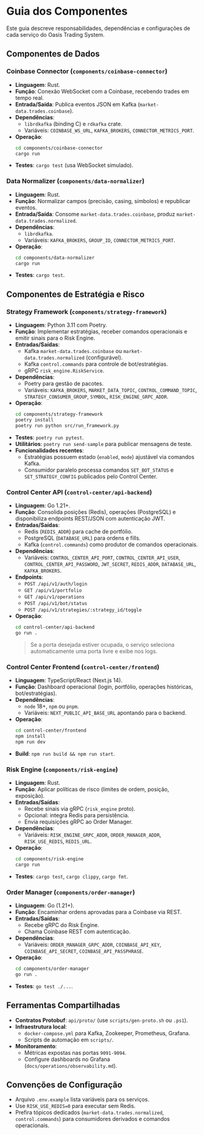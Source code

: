 # Guia dos Componentes

Este guia descreve responsabilidades, dependências e configurações de cada serviço do Oasis Trading System.

## Componentes de Dados

### Coinbase Connector (`components/coinbase-connector`)
- **Linguagem**: Rust.
- **Função**: Conexão WebSocket com a Coinbase, recebendo trades em tempo real.
- **Entrada/Saída**: Publica eventos JSON em Kafka (`market-data.trades.coinbase`).
- **Dependências**:
  - `librdkafka` (binding C) e `rdkafka` crate.
  - Variáveis: `COINBASE_WS_URL`, `KAFKA_BROKERS`, `CONNECTOR_METRICS_PORT`.
- **Operação**:
  ```bash
  cd components/coinbase-connector
  cargo run
  ```
- **Testes**: `cargo test` (usa WebSocket simulado).

### Data Normalizer (`components/data-normalizer`)
- **Linguagem**: Rust.
- **Função**: Normalizar campos (precisão, casing, símbolos) e republicar eventos.
- **Entrada/Saída**: Consome `market-data.trades.coinbase`, produz `market-data.trades.normalized`.
- **Dependências**:
  - `librdkafka`.
  - Variáveis: `KAFKA_BROKERS`, `GROUP_ID`, `CONNECTOR_METRICS_PORT`.
- **Operação**:
  ```bash
  cd components/data-normalizer
  cargo run
  ```
- **Testes**: `cargo test`.

## Componentes de Estratégia e Risco

### Strategy Framework (`components/strategy-framework`)
- **Linguagem**: Python 3.11 com Poetry.
- **Função**: Implementar estratégias, receber comandos operacionais e emitir sinais para o Risk Engine.
- **Entradas/Saídas**:
  - Kafka `market-data.trades.coinbase` ou `market-data.trades.normalized` (configurável).
  - Kafka `control.commands` para controle de bot/estratégias.
  - gRPC `risk_engine.RiskService`.
- **Dependências**:
  - Poetry para gestão de pacotes.
  - Variáveis: `KAFKA_BROKERS`, `MARKET_DATA_TOPIC`, `CONTROL_COMMAND_TOPIC`, `STRATEGY_CONSUMER_GROUP`, `SYMBOL`, `RISK_ENGINE_GRPC_ADDR`.
- **Operação**:
  ```bash
  cd components/strategy-framework
  poetry install
  poetry run python src/run_framework.py
  ```
- **Testes**: `poetry run pytest`.
- **Utilitários**: `poetry run send-sample` para publicar mensagens de teste.
- **Funcionalidades recentes**:
  - Estratégias possuem estado (`enabled`, `mode`) ajustável via comandos Kafka.
  - Consumidor paralelo processa comandos `SET_BOT_STATUS` e `SET_STRATEGY_CONFIG` publicados pelo Control Center.

### Control Center API (`control-center/api-backend`)
- **Linguagem**: Go 1.21+.
- **Função**: Consolida posições (Redis), operações (PostgreSQL) e disponibiliza endpoints REST/JSON com autenticação JWT.
- **Entradas/Saídas**:
  - Redis (`REDIS_ADDR`) para cache de portfólio.
  - PostgreSQL (`DATABASE_URL`) para ordens e fills.
  - Kafka (`control.commands`) como produtor de comandos operacionais.
- **Dependências**:
  - Variáveis: `CONTROL_CENTER_API_PORT`, `CONTROL_CENTER_API_USER`, `CONTROL_CENTER_API_PASSWORD`, `JWT_SECRET`, `REDIS_ADDR`, `DATABASE_URL`, `KAFKA_BROKERS`.
- **Endpoints**:
  - `POST /api/v1/auth/login`
  - `GET /api/v1/portfolio`
  - `GET /api/v1/operations`
  - `POST /api/v1/bot/status`
  - `POST /api/v1/strategies/:strategy_id/toggle`
- **Operação**:
  ```bash
  cd control-center/api-backend
  go run .
  ```
  > Se a porta desejada estiver ocupada, o serviço seleciona automaticamente uma porta livre e exibe nos logs.

### Control Center Frontend (`control-center/frontend`)
- **Linguagem**: TypeScript/React (Next.js 14).
- **Função**: Dashboard operacional (login, portfólio, operações históricas, bot/estratégias).
- **Dependências**:
  - `node` 18+, `npm` ou `pnpm`.
  - Variáveis: `NEXT_PUBLIC_API_BASE_URL` apontando para o backend.
- **Operação**:
  ```bash
  cd control-center/frontend
  npm install
  npm run dev
  ```
- **Build**: `npm run build && npm run start`.

### Risk Engine (`components/risk-engine`)
- **Linguagem**: Rust.
- **Função**: Aplicar políticas de risco (limites de ordem, posição, exposição).
- **Entradas/Saídas**:
  - Recebe sinais via gRPC (`risk_engine` proto).
  - Opcional: integra Redis para persistência.
  - Envia requisições gRPC ao Order Manager.
- **Dependências**:
  - Variáveis: `RISK_ENGINE_GRPC_ADDR`, `ORDER_MANAGER_ADDR`, `RISK_USE_REDIS`, `REDIS_URL`.
- **Operação**:
  ```bash
  cd components/risk-engine
  cargo run
  ```
- **Testes**: `cargo test`, `cargo clippy`, `cargo fmt`.

### Order Manager (`components/order-manager`)
- **Linguagem**: Go (1.21+).
- **Função**: Encaminhar ordens aprovadas para a Coinbase via REST.
- **Entradas/Saídas**:
  - Recebe gRPC do Risk Engine.
  - Chama Coinbase REST com autenticação.
- **Dependências**:
  - Variáveis: `ORDER_MANAGER_GRPC_ADDR`, `COINBASE_API_KEY`, `COINBASE_API_SECRET`, `COINBASE_API_PASSPHRASE`.
- **Operação**:
  ```bash
  cd components/order-manager
  go run .
  ```
- **Testes**: `go test ./...`.

## Ferramentas Compartilhadas
- **Contratos Protobuf**: `api/proto/` (use `scripts/gen-proto.sh` ou `.ps1`).
- **Infraestrutura local**:
  - `docker-compose.yml` para Kafka, Zookeeper, Prometheus, Grafana.
  - Scripts de automação em `scripts/`.
- **Monitoramento**:
  - Métricas expostas nas portas `9091-9094`.
  - Configure dashboards no Grafana (`docs/operations/observability.md`).

## Convenções de Configuração
- Arquivo `.env.example` lista variáveis para os serviços.
- Use `RISK_USE_REDIS=0` para executar sem Redis.
- Prefira tópicos dedicados (`market-data.trades.normalized`, `control.commands`) para consumidores derivados e comandos operacionais.
